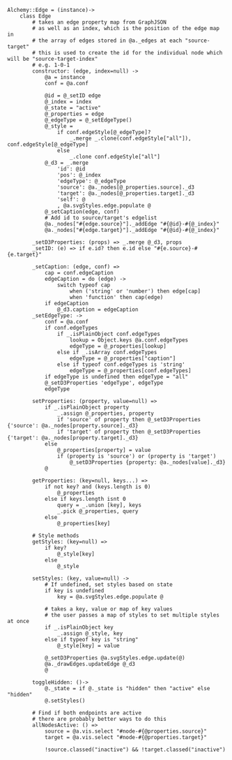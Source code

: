     Alchemy::Edge = (instance)->
        class Edge
            # takes an edge property map from GraphJSON
            # as well as an index, which is the position of the edge map in
            # the array of edges stored in @a._edges at each "source-target"
            # this is used to create the id for the individual node which will be "source-target-index"
            # e.g. 1-0-1
            constructor: (edge, index=null) ->
                @a = instance
                conf = @a.conf

                @id = @_setID edge
                @_index = index
                @_state = "active"
                @_properties = edge
                @_edgeType = @_setEdgeType()
                @_style =
                    if conf.edgeStyle[@_edgeType]?
                        _.merge _.clone(conf.edgeStyle["all"]), conf.edgeStyle[@_edgeType]
                    else
                        _.clone conf.edgeStyle["all"]
                @_d3 = _.merge
                    'id': @id
                    'pos': @_index
                    'edgeType': @_edgeType
                    'source': @a._nodes[@_properties.source]._d3
                    'target': @a._nodes[@_properties.target]._d3
                    'self': @
                    , @a.svgStyles.edge.populate @
                @_setCaption(edge, conf)
                # Add id to source/target's edgelist
                @a._nodes["#{edge.source}"]._addEdge "#{@id}-#{@_index}"
                @a._nodes["#{edge.target}"]._addEdge "#{@id}-#{@_index}"

            _setD3Properties: (props) => _.merge @_d3, props
            _setID: (e) => if e.id? then e.id else "#{e.source}-#{e.target}"

            _setCaption: (edge, conf) =>
                cap = conf.edgeCaption
                edgeCaption = do (edge) ->
                    switch typeof cap
                        when ('string' or 'number') then edge[cap]
                        when 'function' then cap(edge)
                if edgeCaption
                    @_d3.caption = edgeCaption
            _setEdgeType: ->
                conf = @a.conf
                if conf.edgeTypes
                    if _.isPlainObject conf.edgeTypes
                        lookup = Object.keys @a.conf.edgeTypes
                        edgeType = @_properties[lookup]
                    else if _.isArray conf.edgeTypes
                        edgeType = @_properties["caption"]
                    else if typeof conf.edgeTypes is 'string'
                        edgeType = @_properties[conf.edgeTypes]
                if edgeType is undefined then edgeType = "all"
                @_setD3Properties 'edgeType', edgeType
                edgeType

            setProperties: (property, value=null) =>
                if _.isPlainObject property
                    _.assign @_properties, property
                    if 'source' of property then @_setD3Properties {'source': @a._nodes[property.source]._d3}
                    if 'target' of property then @_setD3Properties {'target': @a._nodes[property.target]._d3}
                else
                    @_properties[property] = value
                    if (property is 'source') or (property is 'target')
                        @_setD3Properties {property: @a._nodes[value]._d3}
                @

            getProperties: (key=null, keys...) =>
                if not key? and (keys.length is 0)
                    @_properties
                else if keys.length isnt 0
                    query = _.union [key], keys
                    _.pick @_properties, query
                else
                    @_properties[key]

            # Style methods
            getStyles: (key=null) =>
                if key?
                    @_style[key]
                else
                    @_style

            setStyles: (key, value=null) ->
                # If undefined, set styles based on state
                if key is undefined
                    key = @a.svgStyles.edge.populate @

                # takes a key, value or map of key values
                # the user passes a map of styles to set multiple styles at once
                if _.isPlainObject key
                    _.assign @_style, key
                else if typeof key is "string"
                    @_style[key] = value

                @_setD3Properties @a.svgStyles.edge.update(@)
                @a._drawEdges.updateEdge @_d3
                @

            toggleHidden: ()->
                @._state = if @._state is "hidden" then "active" else "hidden"
                @.setStyles()

            # Find if both endpoints are active
            # there are probably better ways to do this
            allNodesActive: () =>
                source = @a.vis.select "#node-#{@properties.source}"
                target = @a.vis.select "#node-#{@properties.target}"

                !source.classed("inactive") && !target.classed("inactive")
